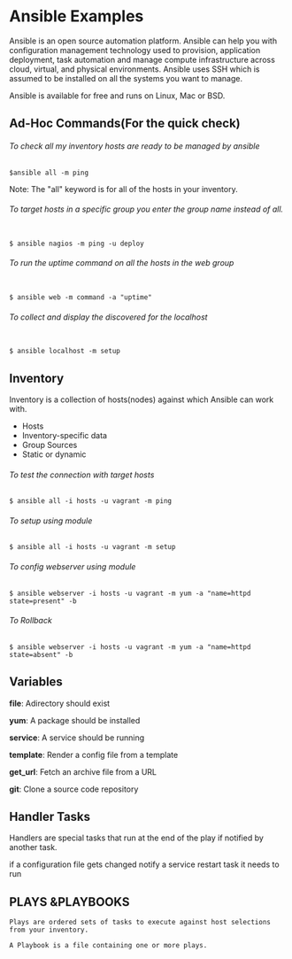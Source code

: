 # Ansible Examples

Ansible is an open source automation platform. Ansible can help you with configuration management technology used to provision, application deployment, task automation and manage compute infrastructure across cloud, virtual, and physical environments. Ansible uses SSH which is assumed to be installed on all the systems you want to manage.

Ansible is available for free and runs on Linux, Mac or BSD. 

## Ad-Hoc Commands(For the quick check)

 ###### To check all my inventory hosts are ready to be managed by ansible
 ```
 $ansible all -m ping
 ```
 
 Note: The "all" keyword is for all of the hosts in your inventory.
 
 ###### To target hosts in a specific group you enter the group name instead of all.
 ```
 
 $ ansible nagios -m ping -u deploy
 ````
 ###### To run the uptime command on all the hosts in the web group
 ```
 
 $ ansible web -m command -a "uptime"
 ```
 ###### To collect and display the discovered for the localhost
 ```
 
 $ ansible localhost -m setup
 ```
 ## Inventory
 
 Inventory is a collection of hosts(nodes) against which Ansible can work with.
 
 * Hosts 					
 * Inventory-specific data
 * Group Sources 
 * Static or dynamic
 
 ###### To test the connection with target hosts
 ```
 $ ansible all -i hosts -u vagrant -m ping
 ```
 
 ###### To setup using module
 ```
 $ ansible all -i hosts -u vagrant -m setup
 ```
 ###### To config webserver using module
 ```
 $ ansible webserver -i hosts -u vagrant -m yum -a "name=httpd state=present" -b
 ```
 
 ###### To Rollback
 ```
 $ ansible webserver -i hosts -u vagrant -m yum -a "name=httpd state=absent" -b
 ```
 
 
 
 
 ## Variables
 
 **file**: Adirectory should exist
 
 **yum**: A package should be installed
 
 **service**: A service should be running
 
 **template**: Render a config file from a template
 
 **get_url**: Fetch an archive file from a URL
 
 **git**: Clone a source code repository
 
 
 ## Handler Tasks
 
 Handlers are special tasks that run at the end of the play if notified by another task.
 
 if a configuration file gets changed notify a service restart task it needs to run

## PLAYS &PLAYBOOKS

	Plays are ordered sets of tasks to execute against host selections from your inventory.
	
	A Playbook is a file containing one or more plays.